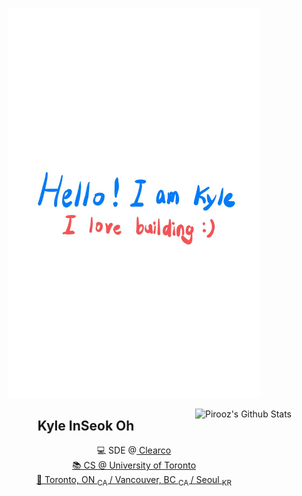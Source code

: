 <p align="center"><a href="https://kyleisoh.com"><img width="80%" alt="Welcome to my Github." src="./assets/ko-readme-header.png" /></a></p>

<img align='right' src="https://github-readme-stats.vercel.app/api?username=kyleisoh&theme=algolia&show_icons=true" alt="Pirooz's Github Stats"></img>

<h2 align="center"> Kyle InSeok Oh </h2>

<div align="center">💻 SDE @<a href="https://clear.co/"> Clearco </div>                                                       <div align="center">📚 CS @<a href="https://web.cs.toronto.edu/"> University of Toronto </div>
<div align="center">📍 Toronto, ON <sub> CA </sub> / Vancouver, BC <sub> CA </sub> / Seoul <sub> KR </sub> <div>